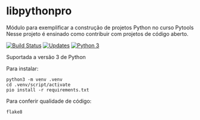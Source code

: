 # libpythonpro
Módulo para exemplificar a construção de projetos Python no curso Pytools
Nesse projeto é ensinado como contribuir com projetos de código aberto.

[![Build Status](https://travis-ci.com/RicardoHMoreno/libpythonpro.svg?branch=main)](https://travis-ci.com/RicardoHMoreno/libpythonpro)
[![Updates](https://pyup.io/repos/github/RicardoHMoreno/libpythonpro/shield.svg)](https://pyup.io/repos/github/RicardoHMoreno/libpythonpro/)
[![Python 3](https://pyup.io/repos/github/RicardoHMoreno/libpythonpro/python-3-shield.svg)](https://pyup.io/repos/github/RicardoHMoreno/libpythonpro/)

Suportada a versão 3 de Python 

Para instalar:
```console
python3 -m venv .venv
cd .venv/script/activate
pio install -r requirements.txt
```

Para conferir qualidade de código:
```console
flake8
```